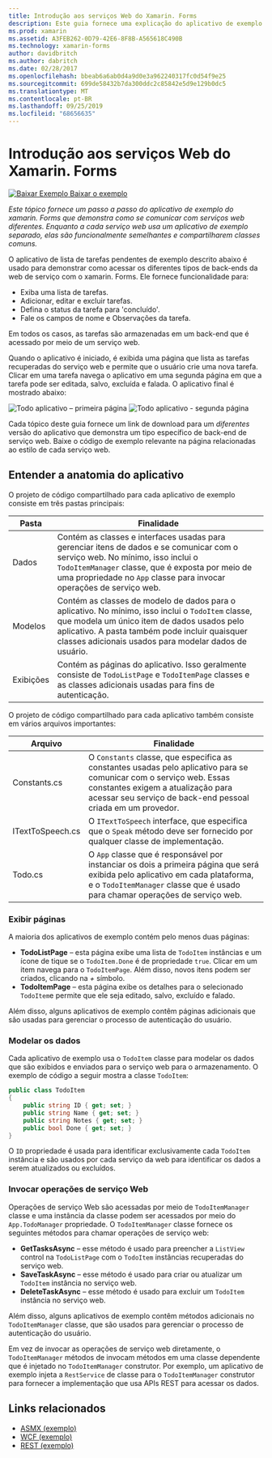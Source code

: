 ```yaml
---
title: Introdução aos serviços Web do Xamarin. Forms
description: Este guia fornece uma explicação do aplicativo de exemplo Xamarin. Forms que demonstra como se comunicar com diferentes serviços Web. Enquanto a cada serviço web usa um aplicativo de exemplo separado, elas são funcionalmente semelhantes e compartilharem classes comuns.
ms.prod: xamarin
ms.assetid: A3FEB262-0D79-42E6-8F8B-A565618C490B
ms.technology: xamarin-forms
author: davidbritch
ms.author: dabritch
ms.date: 02/28/2017
ms.openlocfilehash: bbeab6a6ab0d4a9d0e3a962240317fc0d54f9e25
ms.sourcegitcommit: 699de58432b7da300ddc2c85842e5d9e129b0dc5
ms.translationtype: MT
ms.contentlocale: pt-BR
ms.lasthandoff: 09/25/2019
ms.locfileid: "68656635"
---
```

# <a name="xamarinforms-web-services-introduction"></a>Introdução aos serviços Web do Xamarin. Forms

[![Baixar Exemplo](~/media/shared/download.png) Baixar o exemplo](https://docs.microsoft.com/samples/xamarin/xamarin-forms-samples/webservices-todorest)

_Este tópico fornece um passo a passo do aplicativo de exemplo do xamarin. Forms que demonstra como se comunicar com serviços web diferentes. Enquanto a cada serviço web usa um aplicativo de exemplo separado, elas são funcionalmente semelhantes e compartilharem classes comuns._

O aplicativo de lista de tarefas pendentes de exemplo descrito abaixo é usado para demonstrar como acessar os diferentes tipos de back-ends da web de serviço com o xamarin. Forms. Ele fornece funcionalidade para:

- Exiba uma lista de tarefas.
- Adicionar, editar e excluir tarefas.
- Defina o status da tarefa para 'concluído'.
- Fale os campos de nome e Observações da tarefa.

Em todos os casos, as tarefas são armazenadas em um back-end que é acessado por meio de um serviço web.

Quando o aplicativo é iniciado, é exibida uma página que lista as tarefas recuperadas do serviço web e permite que o usuário crie uma nova tarefa. Clicar em uma tarefa navega o aplicativo em uma segunda página em que a tarefa pode ser editada, salvo, excluída e falada. O aplicativo final é mostrado abaixo:

![](introduction-images/app-example-1.png "Todo aplicativo – primeira página")
![](introduction-images/app-example-2.png "Todo aplicativo - segunda página")

Cada tópico deste guia fornece um link de download para um *diferentes* versão do aplicativo que demonstra um tipo específico de back-end de serviço web. Baixe o código de exemplo relevante na página relacionadas ao estilo de cada serviço web.

## <a name="understand-the-application-anatomy"></a>Entender a anatomia do aplicativo

O projeto de código compartilhado para cada aplicativo de exemplo consiste em três pastas principais:

|Pasta|Finalidade|
|--- |--- |
|Dados|Contém as classes e interfaces usadas para gerenciar itens de dados e se comunicar com o serviço web. No mínimo, isso inclui o `TodoItemManager` classe, que é exposta por meio de uma propriedade no `App` classe para invocar operações de serviço web.|
|Modelos|Contém as classes de modelo de dados para o aplicativo. No mínimo, isso inclui o `TodoItem` classe, que modela um único item de dados usados pelo aplicativo. A pasta também pode incluir quaisquer classes adicionais usados para modelar dados de usuário.|
|Exibições|Contém as páginas do aplicativo. Isso geralmente consiste de `TodoListPage` e `TodoItemPage` classes e as classes adicionais usadas para fins de autenticação.|

O projeto de código compartilhado para cada aplicativo também consiste em vários arquivos importantes:

|Arquivo|Finalidade|
|--- |--- |
|Constants.cs|O `Constants` classe, que especifica as constantes usadas pelo aplicativo para se comunicar com o serviço web. Essas constantes exigem a atualização para acessar seu serviço de back-end pessoal criada em um provedor.|
|ITextToSpeech.cs|O `ITextToSpeech` interface, que especifica que o `Speak` método deve ser fornecido por qualquer classe de implementação.|
|Todo.cs|O `App` classe que é responsável por instanciar os dois a primeira página que será exibida pelo aplicativo em cada plataforma, e o `TodoItemManager` classe que é usado para chamar operações de serviço web.|

### <a name="view-pages"></a>Exibir páginas

A maioria dos aplicativos de exemplo contém pelo menos duas páginas:

- **TodoListPage** – esta página exibe uma lista de `TodoItem` instâncias e um ícone de tique se o `TodoItem.Done` é de propriedade `true`. Clicar em um item navega para o `TodoItemPage`. Além disso, novos itens podem ser criados, clicando na *+* símbolo.
- **TodoItemPage** – esta página exibe os detalhes para o selecionado `TodoItem`e permite que ele seja editado, salvo, excluído e falado.

Além disso, alguns aplicativos de exemplo contêm páginas adicionais que são usadas para gerenciar o processo de autenticação do usuário.

### <a name="model-the-data"></a>Modelar os dados

Cada aplicativo de exemplo usa o `TodoItem` classe para modelar os dados que são exibidos e enviados para o serviço web para o armazenamento. O exemplo de código a seguir mostra a classe `TodoItem`:

```csharp
public class TodoItem
{
    public string ID { get; set; }
    public string Name { get; set; }
    public string Notes { get; set; }
    public bool Done { get; set; }
}
```

O `ID` propriedade é usada para identificar exclusivamente cada `TodoItem` instância e são usados por cada serviço da web para identificar os dados a serem atualizados ou excluídos.

### <a name="invoke-web-service-operations"></a>Invocar operações de serviço Web

Operações de serviço Web são acessadas por meio de `TodoItemManager` classe e uma instância da classe podem ser acessados por meio do `App.TodoManager` propriedade. O `TodoItemManager` classe fornece os seguintes métodos para chamar operações de serviço web:

- **GetTasksAsync** – esse método é usado para preencher a `ListView` control na `TodoListPage` com o `TodoItem` instâncias recuperadas do serviço web.
- **SaveTaskAsync** – esse método é usado para criar ou atualizar um `TodoItem` instância no serviço web.
- **DeleteTaskAsync** – esse método é usado para excluir um `TodoItem` instância no serviço web.

Além disso, alguns aplicativos de exemplo contêm métodos adicionais no `TodoItemManager` classe, que são usados para gerenciar o processo de autenticação do usuário.

Em vez de invocar as operações de serviço web diretamente, o `TodoItemManager` métodos de invocam métodos em uma classe dependente que é injetado no `TodoItemManager` construtor. Por exemplo, um aplicativo de exemplo injeta a `RestService` de classe para o `TodoItemManager` construtor para fornecer a implementação que usa APIs REST para acessar os dados.

## <a name="related-links"></a>Links relacionados

- [ASMX (exemplo)](https://docs.microsoft.com/samples/xamarin/xamarin-forms-samples/webservices-todoasmx)
- [WCF (exemplo)](https://docs.microsoft.com/samples/xamarin/xamarin-forms-samples/webservices-todowcf)
- [REST (exemplo)](https://docs.microsoft.com/samples/xamarin/xamarin-forms-samples/webservices-todorest)

